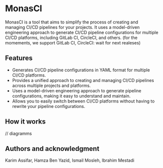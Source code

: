 # MonasCI

MonasCI is a tool that aims to simplify the process of creating and managing CI/CD pipelines for your projects. It uses a model-driven engineering approach to generate CI/CD pipeline configurations for multiple CI/CD platforms, including GitLab CI, CircleCI, and others. (for the momements, we support GitLab CI, CircleCI: wait for next realeses)

## Features

* Generates CI/CD pipeline configurations in YAML format for multiple CI/CD platforms.
* Provides a unified approach to creating and managing CI/CD pipelines across multiple projects and platforms.
* Uses a model-driven engineering approach to generate pipeline configurations, making it easy to understand and maintain.
* Allows you to easily switch between CI/CD platforms without having to rewrite your pipeline configurations.

## How it works
// diagramms 
## Authors and acknowledgment
Karim Assifar, Hamza Ben Yazid, Ismail Mosleh, Ibrahim Mestadi


